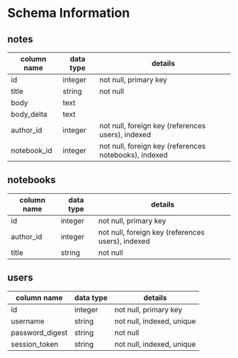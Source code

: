 # Schema Information

## notes

column name | data type | details
------------|-----------|-----------------------
id          | integer   | not null, primary key
title       | string    | not null
body        | text      |
body_delta  | text      |
author_id   | integer   | not null, foreign key (references users), indexed
notebook_id | integer   | not null, foreign key (references notebooks), indexed


## notebooks
column name | data type | details
------------|-----------|-----------------------
id          | integer   | not null, primary key
author_id   | integer   | not null, foreign key (references users), indexed
title       | string    | not null


## users
column name     | data type | details
----------------|-----------|-----------------------
id              | integer   | not null, primary key
username        | string    | not null, indexed, unique
password_digest | string    | not null
session_token   | string    | not null, indexed, unique
